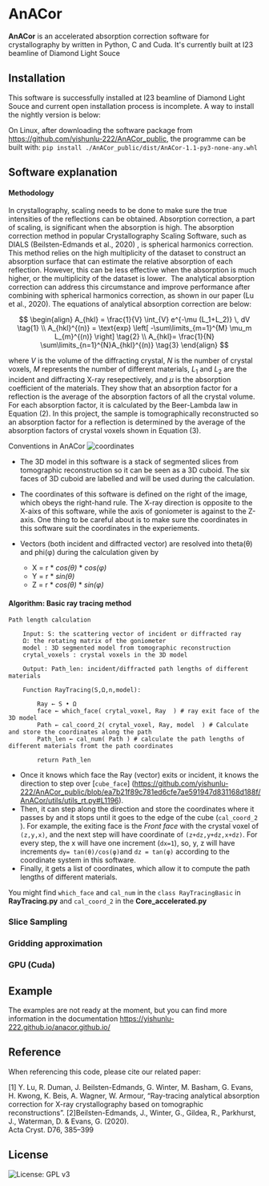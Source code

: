 # AnACor

**AnACor** is an accelerated absorption correction software for crystallography by written in Python, C and Cuda. It's currently built at I23 beamline of Diamond Light Souce 

## Installation

This software is successfully installed at I23 beamline of Diamond Light Souce and current open installation process is incomplete. A way to install the nightly version is below:

On Linux, after downloading the software package from https://github.com/yishunlu-222/AnACor_public, the programme can be built with:
	```
	pip install ./AnACor_public/dist/AnACor-1.1-py3-none-any.whl
	```
	

## Software explanation

#### Methodology 

In crystallography, scaling needs to be done to make sure the true intensities of the reflections can be obtained. Absorption correction, a part of scaling, is significant when the absorption is high.
The absorption correction method in popular Crystallography Scaling Software, such as DIALS (Beilsten-Edmands  et al., 2020) , is spherical harmonics correction. This method relies on the high multiplicity of the dataset to construct an absorption surface that can estimate the relative absorption of each reflection. However, this can be less effective when the absorption is much higher, or the multiplicity of the dataset is lower.  The analytical absorption correction can address this circumstance and improve performance after combining with spherical harmonics correction, as shown in our paper (Lu  et al., 2020). The equations of analytical absorption correction are below:

$$
\begin{align}
A_{hkl} = \frac{1}{V} \int_{V} e^{-\mu (L_1+L_2)} \, dV  \tag{1} \\
A_{hkl}^{(n)} =   \text{exp} \left[ -\sum\limits_{m=1}^{M} \mu_m L_{m}^{(n)} \right]  \tag{2} \\
A_{hkl}= \frac{1}{N}   \sum\limits_{n=1}^{N}A_{hkl}^{(n)}  \tag{3}
\end{align}
$$

where $V$ is the volume of the diffracting crystal, $N$ is the number of crystal voxels, $M$ represents the number of different materials, $L_1$ and $L_2$ are the incident and diffracting X-ray resepectively, and $\mu$ is the absorption coefficient of the materials. They show that an absorption factor for a reflection is the average of the absorption factors of all the crystal volume. For each absorption factor, it is calculated by the Beer-Lambda law in Equation (2).  In this project, the sample is tomographically reconstructed so an absorption factor for a reflection is determined by the average of the absorption factors of crystal voxels shown in Equation (3).

Conventions in AnACor
![coordinates](https://github.com/yishunlu-222/AnACor_public/blob/main/img/documentation%20of%20codes-7.png)

- The 3D model in this software is a stack of segmented slices from tomographic reconstruction so it can be seen as a 3D cuboid. The six faces of 3D cuboid are labelled and will be used during the calculation. 

- The coordinates of this software is defined on the right of the image, which obeys the right-hand rule. The X-ray direction is opposite to the X-aixs of this software, while the axis of goniometer is against to the Z-axis. One thing to be careful about is to make sure the coordinates in this software suit the coordinates in the experiements.

- Vectors (both incident and diffracted vector) are resolved into theta(θ) and phi(φ) during the calculation given by 
	- X = r  *  *cos(θ)* *  *cos(φ)*
	- Y = r  *  *sin(θ)*
	- Z = r  *  *cos(θ)* *  *sin(φ)*

#### Algorithm: Basic ray tracing method

```
Path length calculation

	Input: S: the scattering vector of incident or diffracted ray
	Ω: the rotating matrix of the goniometer
	model : 3D segmented model from tomographic reconstruction
	crytal_voxels : crystal voxels in the 3D model
	
	Output: Path_len: incident/diffracted path lengths of different materials
	
	Function RayTracing(S,Ω,n,model):
	
		Ray ← S • Ω 
		face ← which_face( crytal_voxel, Ray  ) # ray exit face of the 3D model
		Path ← cal_coord_2( crytal_voxel, Ray, model  ) # Calculate and store the coordinates along the path 
		Path_len ← cal_num( Path ) # calculate the path lengths of different materials fromt the path coordinates
		
		return Path_len

```
- Once it knows which face the Ray (vector) exits or incident, it knows the direction to step over [`cube_face`] (https://github.com/yishunlu-222/AnACor_public/blob/ea7b21f89c781ed6cfe7ae591947d831168d188f/AnACor/utils/utils_rt.py#L1196).
- Then, it can step along the direction and store the coordinates where it passes by and it stops until it goes to the edge of the cube (`cal_coord_2` ).  For example, the exiting face is the *Front face* with the crystal voxel of `(z,y,x)`, and the next step will have coordinate of  `(z+dz,y+dz,x+dz)`. For every step, the x will have one increment (`dx=1`), so, y, z will have increments `dy= tan(θ)/cos(φ)`and `dz = tan(φ)` according to the coordinate system in this software. 
- Finally, it gets a list of coordinates, which allow it to  compute the path lengths of different materials.

You might find `which_face`  and `cal_num` in the `class RayTracingBasic` in **RayTracing.py**  and `cal_coord_2` in the **Core_accelerated.py**

### Slice Sampling

### Gridding approximation 

### GPU (Cuda)

## Example

The examples are not ready at the moment, but you can find more information in the documentation https://yishunlu-222.github.io/anacor.github.io/

## Reference

When referencing this code, please cite our related paper:

[1] Y. Lu, R. Duman, J. Beilsten-Edmands, G. Winter, M. Basham, G. Evans, H. Kwong, K. Beis, A. Wagner, W. Armour, “Ray-tracing analytical absorption correction for X-ray crystallography based on tomographic reconstructions”.
[2]Beilsten-Edmands, J., Winter, G., Gildea, R., Parkhurst, J., Waterman, D. & Evans, G. (2020).  
Acta Cryst. D76, 385–399


## License
![License: GPL v3](https://img.shields.io/badge/License-GPLv3-blue.svg)
